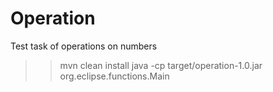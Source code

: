 Operation
=========

Test task of operations on numbers

>> mvn clean install
>> java -cp target/operation-1.0.jar org.eclipse.functions.Main

